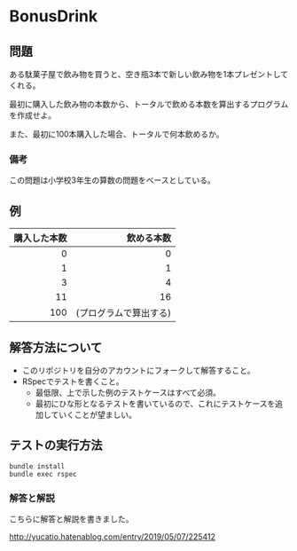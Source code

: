 # BonusDrink

## 問題

ある駄菓子屋で飲み物を買うと、空き瓶3本で新しい飲み物を1本プレゼントしてくれる。

最初に購入した飲み物の本数から、トータルで飲める本数を算出するプログラムを作成せよ。

また、最初に100本購入した場合、トータルで何本飲めるか。

### 備考

この問題は小学校3年生の算数の問題をベースとしている。

## 例

| 購入した本数 | 飲める本数 |
|-------------:|-----------:|
| 0            | 0          |
| 1            | 1          |
| 3            | 4          |
| 11           | 16         |
| 100          | (プログラムで算出する) |

## 解答方法について

- このリポジトリを自分のアカウントにフォークして解答すること。
- RSpecでテストを書くこと。
    - 最低限、上で示した例のテストケースはすべて必須。
    - 最初にひな形となるテストを書いているので、これにテストケースを追加していくことが望ましい。

## テストの実行方法

````
bundle install
bundle exec rspec
````

### 解答と解説

こちらに解答と解説を書きました。

http://yucatio.hatenablog.com/entry/2019/05/07/225412
